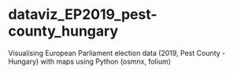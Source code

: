 # dataviz_EP2019_pest-county_hungary
Visualising European Parliament election data (2019, Pest County - Hungary) with maps using Python (osmnx, folium)
